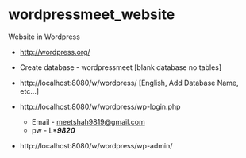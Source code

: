 # wordpressmeet_website
Website in Wordpress

- http://wordpress.org/
- Create database - wordpressmeet [blank database no tables]

- http://localhost:8080/w/wordpress/ [English, Add Database Name, etc...] 
- http://localhost:8080/w/wordpress/wp-login.php
  - Email - meetshah9819@gmail.com
  - pw - L******9820*****
- http://localhost:8080/w/wordpress/wp-admin/
